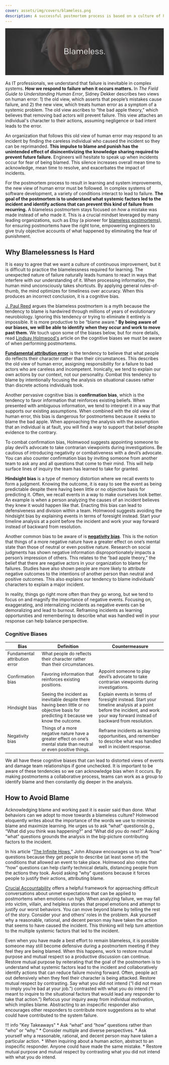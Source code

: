 ```yaml
---
cover: assets/img/covers/blameless.png
description: A successful postmortem process is based on a culture of honesty, learning, and accountability. Culture change requires management buy-in, but you can lead culture change no matter your role. This guide describes common challenges faced in building a culture of continuous learning through postmortems and strategies for overcoming these challenges.
---
```

![Blameless](../assets/img/headers/blameless.png)

As IT professionals, we understand that failure is inevitable in complex systems. **How we respond to failure when it occurs matters.** In *The Field Guide to Understanding Human Error*, Sidney Dekker describes two views on human error: 1) the old view, which asserts that people’s mistakes cause failure, and 2) the new view, which treats human error as a symptom of a systemic problem. The old view ascribes to “the bad apple theory,” which believes that removing bad actors will prevent failure. This view attaches an individual's character to their actions, assuming negligence or bad intent leads to the error.

An organization that follows this old view of human error may respond to an incident by finding the careless individual who caused the incident so they can be reprimanded. **This impulse to blame and punish has the unintended effect of disincentivizing the knowledge sharing required to prevent future failure.** Engineers will hesitate to speak up when incidents occur for fear of being blamed. This silence increases overall mean time to acknowledge, mean time to resolve, and exacerbates the impact of incidents.

For the postmortem process to result in learning and system improvements, the new view of human error must be followed. In complex systems of software development, a variety of conditions interact to lead to failure. **The goal of the postmortem is to understand what systemic factors led to the incident and identify actions that can prevent this kind of failure from recurring.** A blameless postmortem stays focused on _how_ a mistake was made instead of _who_ made it. This is a crucial mindset leveraged by many leading organizations, such as Etsy (a pioneer for [blameless postmortems](https://codeascraft.com/2012/05/22/blameless-postmortems/)), for ensuring postmortems have the right tone, empowering engineers to give truly objective accounts of what happened by eliminating the fear of punishment.


## Why Blamelessness Is Hard
It is easy to agree that we want a culture of continuous improvement, but it is difficult to practice the blamelessness required for learning. The unexpected nature of failure naturally leads humans to react in ways that interfere with our understanding of it. When processing information, the human mind unconsciously takes shortcuts. By applying general rules-of-thumb, the mind optimizes for timeliness over accuracy. When this produces an incorrect conclusion, it is a cognitive bias.

[J. Paul Reed](https://techbeacon.com/blameless-postmortems-dont-work-heres-what-does) argues the blameless postmortem is a myth because the tendency to blame is hardwired through millions of years of evolutionary neurobiology. Ignoring this tendency or trying to eliminate it entirely is impossible. It is more productive to be “blame aware.” **By being aware of our biases, we will be able to identify when they occur and work to move past them.** We touch upon some of the biases below, but for more details, read [Lindsay Holmwood's](http://fractio.nl/2015/10/30/blame-language-sharing/) article on the cognitive biases we must be aware of when performing postmortems.

**[Fundamental attribution error](https://en.wikipedia.org/wiki/Fundamental_attribution_error)** is the tendency to believe that what people do reflects their character rather than their circumstances. This describes the old view of human error, assigning responsibility for a failure to bad actors who are careless and incompetent. Ironically, we tend to explain our own actions by our context, not our personality. Combat this tendency to blame by intentionally focusing the analysis on situational causes rather than discrete actions individuals took.  

Another pervasive cognitive bias is **confirmation bias**, which is the tendency to favor information that reinforces existing beliefs. When presented with ambiguous information, we tend to interpret it in a way that supports our existing assumptions. When combined with the old view of human error, this bias is dangerous for postmortems because it seeks to blame the bad apple. When approaching the analysis with the assumption that an individual is at fault, you will find a way to support that belief despite evidence to the contrary.

To combat confirmation bias, Holmwood suggests appointing someone to play devil’s advocate to take contrarian viewpoints during investigations. Be cautious of introducing negativity or combativeness with a devil’s advocate. You can also counter confirmation bias by inviting someone from another team to ask any and all questions that come to their mind. This will help surface lines of inquiry the team has learned to take for granted.

**Hindsight bias** is a type of memory distortion where we recall events to form a judgment. Knowing the outcome, it is easy to see the event as being predictable despite there having been little or no objective basis for predicting it. Often, we recall events in a way to make ourselves look better. An example is when a person analyzing the causes of an incident believes they knew it would happen like that. Enacting this bias can lead to defensiveness and division within a team. Holmwood suggests avoiding the hindsight bias by explaining events in terms of foresight instead. Start your timeline analysis at a point before the incident and work your way forward instead of backward from resolution.

Another common bias to be aware of is **[negativity bias](https://en.wikipedia.org/wiki/Negativity_bias)**. This is the notion that things of a more negative nature have a greater effect on one’s mental state than those of neutral or even positive nature. Research on social judgments has shown negative information disproportionately impacts a person’s impression of others. This relates to the “bad apple theory,” the belief that there are negative actors in your organization to blame for failures. Studies have also shown people are more likely to attribute negative outcomes to the intentions of another person than neutral and positive outcomes. This also explains our tendency to blame individuals’ characters to explain a major incident.

In reality, things go right more often than they go wrong, but we tend to focus on and magnify the importance of negative events. Focusing on, exaggerating, and internalizing incidents as negative events can be demoralizing and lead to burnout. Reframing incidents as learning opportunities and remembering to describe what was handled well in your response can help balance perspective.

### Cognitive Biases

| Bias | Definition | Countermeasure |
|---|---|---|
| Fundamental attribution error | What people do reflects their character rather than their circumstances. |   |Intentionally focus the analysis on situational causes rather than discrete actions individuals took. |
| Confirmation bias | Favoring information that reinforces existing positions. | Appoint someone to play devil’s advocate to take contrarian viewpoints during investigations. |
| Hindsight bias | Seeing the incident as inevitable despite there having been little or no objective basis for predicting it because we know the outcome. | Explain events in terms of foresight instead. Start your timeline analysis at a point before the incident, and work your way forward instead of backward from resolution. |
| Negativity bias | Things of a more negative nature have a greater effect on one’s mental state than neutral or even positive things. | Reframe incidents as learning opportunities, and remember to describe what was handled well in incident response. |

We all have these cognitive biases that can lead to distorted views of events and damage team relationships if gone unchecked. It is important to be aware of these tendencies so we can acknowledge bias when it occurs. By making postmortems a collaborative process, teams can work as a group to identify blame and then constantly dig deeper in the analysis.  


## How to Avoid Blame
Acknowledging blame and working past it is easier said than done. What behaviors can we adopt to move towards a blameless culture? Holmwood eloquently writes about the importance of the words we use to minimize blame and maximize learning. He urges us to ask “what” questions(e.g., “What did you think was happening?” and “What did you do next?” Asking “what” questions grounds the analysis in the big-picture contributing factors to the incident.  

In his article “[The Infinite Hows](https://www.oreilly.com/ideas/the-infinite-hows),” John Allspaw encourages us to ask “how” questions because they get people to describe (at least some of) the conditions that allowed an event to take place. Holmwood also notes that “how” questions can help clarify technical details, distancing people from the actions they took. Avoid asking “why” questions because it forces people to justify their actions, attributing blame.

[Crucial Accountability](https://www.vitalsmarts.com/crucial-accountability-training/)  offers a helpful framework for approaching difficult conversations about unmet expectations that can be applied to postmortems when emotions run high. When analyzing failure, we may fall into victim, villain, and helpless stories that propel emotions and attempt to justify our worst behaviors. You can move beyond blame by telling the rest of the story. Consider your and others’ roles in the problem. Ask yourself why a reasonable, rational, and decent person may have taken the action that seems to have caused the incident. This thinking will help turn attention to the multiple systemic factors that led to the incident.

Even when you have made a best effort to remain blameless, it is possible someone may still become defensive during a postmortem meeting if they feel they are being blamed. When this happens, work to restore mutual purpose and mutual respect so a productive discussion can continue. Restore mutual purpose by reiterating that the goal of the postmortem is to understand what systemic factors lead to the incident and collaboratively identify actions that can reduce failure moving forward. Often, people act out defensively when they feel their character is being attacked. Restore mutual respect by contrasting. Say what you did not intend (“I did not mean to imply you’re bad at your job.”) contrasted with what you do intend (“I meant to inquire to the situational factors that would lead any responder to take that action.”) Refocus your inquiry away from individual motivation, which implies blame. Abstracting to an inspecific responder also encourages other responders to contribute more suggestions as to what could have contributed to the system failure.

!!! info "Key Takeaways"
    * Ask “what” and “how” questions rather than “who” or “why.”
    * Consider multiple and diverse perspectives.
    * Ask yourself why a reasonable, rational, and decent person may have taken a particular action.
    * When inquiring about a human action, abstract to an inspecific responder. Anyone could have made the same mistake.
    * Restore mutual purpose and mutual respect by contrasting what you did not intend with what you do intend.
